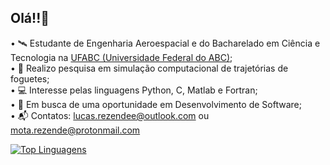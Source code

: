 ## Olá!!👋

•    🛰️ Estudante de Engenharia Aeroespacial e do Bacharelado em Ciência e Tecnologia na [UFABC (Universidade Federal do ABC)](https://www.ufabc.edu.br/);
<br>
•    🚀	Realizo pesquisa em simulação computacional de trajetórias de foguetes;
<br>
•    💻 Interesse pelas linguagens Python, C, Matlab e Fortran;
<br>
•    💼	Em busca de uma oportunidade em Desenvolvimento de Software;
<br>
•    📬	Contatos: lucas.rezendee@outlook.com  ou  mota.rezende@protonmail.com 
<br>

[![Top Linguagens](https://github-readme-stats.vercel.app/api/top-langs/?username=karanalpe&layout=compact)](https://github.com/mota-rezende)


